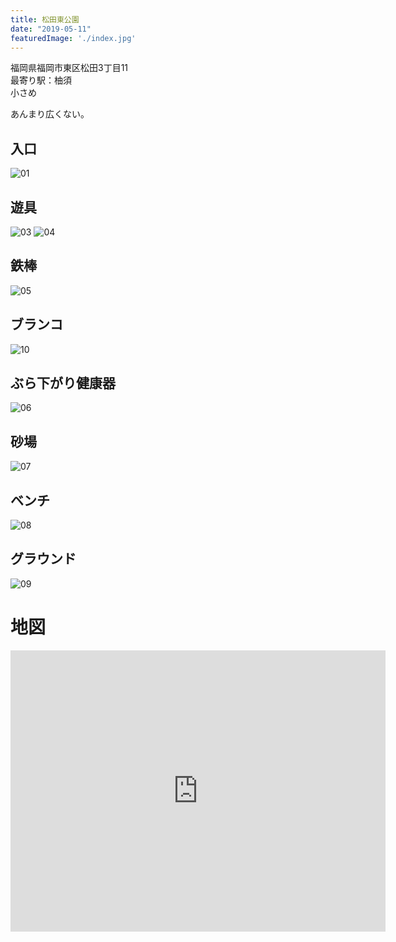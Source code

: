 ```yaml
---
title: 松田東公園
date: "2019-05-11"
featuredImage: './index.jpg'
---
```


福岡県福岡市東区松田3丁目11  
最寄り駅：柚須  
小さめ

<!-- end -->
あんまり広くない。

## 入口
![01](./01.jpg)

## 遊具
![03](./03.jpg)
![04](./04.jpg)

## 鉄棒
![05](./05.jpg)

## ブランコ
![10](./10.jpg)

## ぶら下がり健康器
![06](./06.jpg)

## 砂場
![07](./07.jpg)

## ベンチ
![08](./08.jpg)

## グラウンド
![09](./09.jpg)


# 地図
<iframe src="https://www.google.com/maps/embed?pb=!1m14!1m8!1m3!1d7381.6162292254985!2d130.4414308541895!3d33.6180547613002!3m2!1i1024!2i768!4f13.1!3m3!1m2!1s0x35418fb8b435f1b9%3A0x9765e360b706ebde!2sMatsudahigashi+Park!5e0!3m2!1sen!2sjp!4v1557625311591!5m2!1sen!2sjp" width="600" height="450" frameborder="0" style="border:0" allowfullscreen></iframe>


